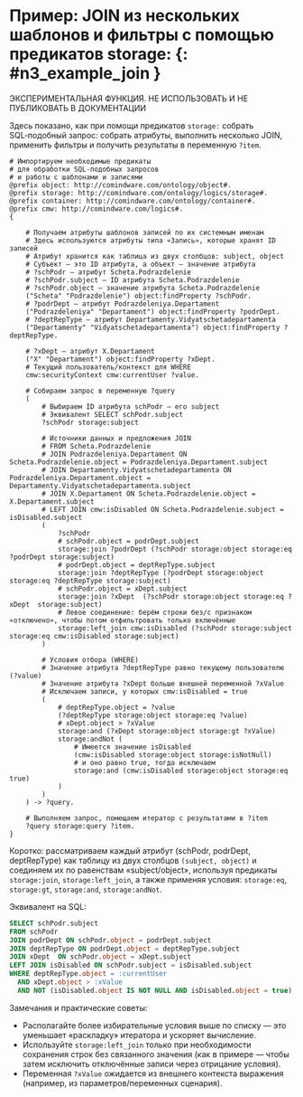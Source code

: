 # Пример: JOIN из нескольких шаблонов и фильтры с помощью предикатов storage: {: #n3_example_join }

ЭКСПЕРИМЕНТАЛЬНАЯ ФУНКЦИЯ. НЕ ИСПОЛЬЗОВАТЬ И НЕ ПУБЛИКОВАТЬ В ДОКУМЕНТАЦИИ

Здесь показано, как при помощи предикатов `storage:` собрать SQL‑подобный запрос: собрать атрибуты, выполнить несколько JOIN, применить фильтры и получить результаты в переменную `?item`.

``` turtle
# Импортируем необходимые предикаты
# для обработки SQL-подобных запросов
# и работы с шаблонами и записями
@prefix object: http://comindware.com/ontology/object#.
@prefix storage: http://comindware.com/ontology/logics/storage#.
@prefix container: http://comindware.com/ontology/container#.
@prefix cmw: http://comindware.com/logics#.
{

    # Получаем атрибуты шаблонов записей по их системным именам
    # Здесь используются атрибуты типа «Запись», которые хранят ID записей
    # Атрибут хранится как таблица из двух столбцов: subject, object
    # Субъект — это ID атрибута, а объект — значение атрибута
    # ?schPodr — атрибут Scheta.Podrazdelenie
    # ?schPodr.subject — ID атрибута Scheta.Podrazdelenie
    # ?schPodr.object — значение атрибута Scheta.Podrazdelenie
    ("Scheta" "Podrazdelenie") object:findProperty ?schPodr.
    # ?podrDept — атрибут Podrazdeleniya.Departament
    ("Podrazdeleniya" "Departament") object:findProperty ?podrDept.
    # ?deptRepType — атрибут Departamenty.Vidyatschetadepartamenta
    ("Departamenty" "Vidyatschetadepartamenta") object:findProperty ?deptRepType.

    # ?xDept — атрибут X.Departament
    ("X" "Departament") object:findProperty ?xDept.
    # Текущий пользователь/контекст для WHERE
    cmw:securityContext cmw:currentUser ?value.
    
    # Собираем запрос в переменную ?query
    (
        # Выбираем ID атрибута schPodr — его subject
        # Эквивалент SELECT schPodr.subject
        ?schPodr storage:subject

        # Источники данных и предложения JOIN
        # FROM Scheta.Podrazdelenie
        # JOIN Podrazdeleniya.Departament ON Scheta.Podrazdelenie.object = Podrazdeleniya.Departament.subject
        # JOIN Departamenty.Vidyatschetadepartamenta ON Podrazdeleniya.Departament.object = Departamenty.Vidyatschetadepartamenta.subject
        # JOIN X.Departament ON Scheta.Podrazdelenie.object = X.Departament.subject
        # LEFT JOIN cmw:isDisabled ON Scheta.Podrazdelenie.subject = isDisabled.subject
        (
            ?schPodr 
            # schPodr.object = podrDept.subject
            storage:join ?podrDept (?schPodr storage:object storage:eq ?podrDept storage:subject)
            # podrDept.object = deptRepType.subject
            storage:join ?deptRepType (?podrDept storage:object storage:eq ?deptRepType storage:subject)
            # schPodr.object = xDept.subject
            storage:join ?xDept  (?schPodr storage:object storage:eq ?xDept  storage:subject)
            # Левое соединение: берём строки без/с признаком «отключено», чтобы потом отфильтровать только включённые
            storage:left_join cmw:isDisabled (?schPodr storage:subject storage:eq cmw:isDisabled storage:subject)
        )

        # Условия отбора (WHERE)
        # Значение атрибута ?deptRepType равно текущему пользователю (?value)
        # Значение атрибута ?xDept больше внешней переменной ?xValue
        # Исключаем записи, у которых cmw:isDisabled = true
        (
            # deptRepType.object = ?value
            (?deptRepType storage:object storage:eq ?value)
            # xDept.object > ?xValue
            storage:and (?xDept storage:object storage:gt ?xValue)
            storage:andNot (
                # Имеется значение isDisabled
                (cmw:isDisabled storage:object storage:isNotNull)
                # и оно равно true, тогда исключаем
                storage:and (cmw:isDisabled storage:object storage:eq true)
            )
        )
    ) -> ?query.

    # Выполняем запрос, помещаем итератор с результатами в ?item
    ?query storage:query ?item.
}
```

Коротко: рассматриваем каждый атрибут (schPodr, podrDept, deptRepType) как таблицу из двух столбцов `(subject, object)` и соединяем их по равенствам «subject/object», используя предикаты `storage:join`, `storage:left_join`, а также применяя условия: `storage:eq`, `storage:gt`, `storage:and`, `storage:andNot`.

Эквивалент на SQL:

``` sql
SELECT schPodr.subject
FROM schPodr
JOIN podrDept ON schPodr.object = podrDept.subject
JOIN deptRepType ON podrDept.object = deptRepType.subject
JOIN xDept  ON schPodr.object = xDept.subject
LEFT JOIN isDisabled ON schPodr.subject = isDisabled.subject
WHERE deptRepType.object = :currentUser
  AND xDept.object > :xValue
  AND NOT (isDisabled.object IS NOT NULL AND isDisabled.object = true);
```

Замечания и практические советы:

- Располагайте более избирательные условия выше по списку — это уменьшает «раскладку» итератора и ускоряет вычисление.
- Используйте `storage:left_join` только при необходимости сохранения строк без связанного значения (как в примере — чтобы затем исключить отключённые записи через отрицание условия).
- Переменная `?xValue` ожидается из внешнего контекста выражения (например, из параметров/переменных сценария).

